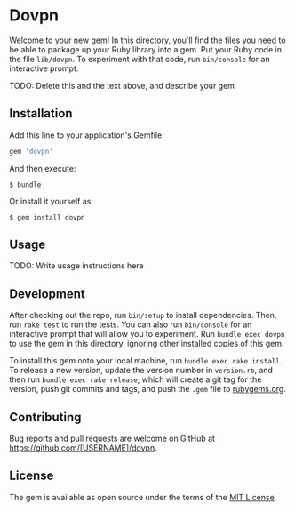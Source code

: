 # Dovpn

Welcome to your new gem! In this directory, you'll find the files you need to be able to package up your Ruby library into a gem. Put your Ruby code in the file `lib/dovpn`. To experiment with that code, run `bin/console` for an interactive prompt.

TODO: Delete this and the text above, and describe your gem

## Installation

Add this line to your application's Gemfile:

```ruby
gem 'dovpn'
```

And then execute:

    $ bundle

Or install it yourself as:

    $ gem install dovpn

## Usage

TODO: Write usage instructions here

## Development

After checking out the repo, run `bin/setup` to install dependencies. Then, run `rake test` to run the tests. You can also run `bin/console` for an interactive prompt that will allow you to experiment. Run `bundle exec dovpn` to use the gem in this directory, ignoring other installed copies of this gem.

To install this gem onto your local machine, run `bundle exec rake install`. To release a new version, update the version number in `version.rb`, and then run `bundle exec rake release`, which will create a git tag for the version, push git commits and tags, and push the `.gem` file to [rubygems.org](https://rubygems.org).

## Contributing

Bug reports and pull requests are welcome on GitHub at https://github.com/[USERNAME]/dovpn.


## License

The gem is available as open source under the terms of the [MIT License](http://opensource.org/licenses/MIT).

